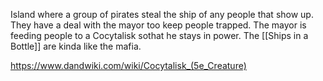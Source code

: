 Island where a group of pirates steal the ship of any people that show up. They have a deal with the mayor too keep people trapped. The mayor is feeding people to a Cocytalisk sothat he stays in power. The [[Ships in a Bottle]] are kinda like the mafia.

https://www.dandwiki.com/wiki/Cocytalisk_(5e_Creature)